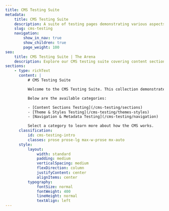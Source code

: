 ```yaml
---
title: CMS Testing Suite
metadata:
    title: CMS Testing Suite
    description: A suite of testing pages demonstrating various aspects of how the CMS works.
    slug: cms-testing
    navigation:
        show_in_nav: true
        show_children: true
        page_weight: 100
seo:
    title: CMS Testing Suite | The Arena
    description: Explore our CMS testing suite covering content sections, theme styles, and navigation.
sections:
    - type: richText
      content: |
          # CMS Testing Suite

          Welcome to the CMS Testing Suite. This collection demonstrates various aspects of our CMS functionality and features.

          Below are the available categories:

          - [Content Sections Testing](/cms-testing/sections)
          - [Theme & Styles Testing](/cms-testing/themes-styles)
          - [Navigation & Metadata Testing](/cms-testing/navigation)

          Select a category to learn more about how the CMS works.
      classification:
          id: cms-testing-intro
          classes: prose prose-lg max-w-prose mx-auto
      style:
          layout:
              width: standard
              padding: medium
              verticalSpacing: medium
              flexDirection: column
              justifyContent: center
              alignItems: center
          typography:
              fontSize: normal
              fontWeight: 400
              lineHeight: normal
              textAlign: left
---
```


